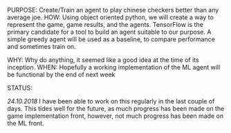 

PURPOSE:
    Create/Train an agent to play chinese checkers better than any average joe.
HOW:
    Using object oriented python, we will create a way to represent the game, game results, and the agents.
    TensorFlow is the primary candidate for a tool to build an agent suitable to our purpose. A simple greedy agent will be used as a   baseline, to compare performance and sometimes train on.

WHY:
  Why do anything, it seemed like a good idea at the time of its inception.
WHEN:
  Hopefully a working implementation of the ML agent will be functional by the end of next week

STATUS:

  *24.10.2018*
  I have been able to work on this regularly in the last couple of days. This tides well for the future, as much progress has been made on the game implementation front, however, not much progress has been made on the ML front.
  

